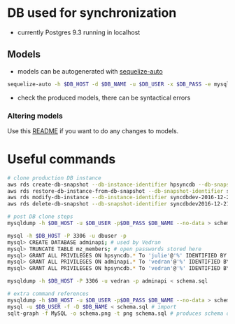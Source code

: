 # DB used for synchronization

* currently Postgres 9.3 running in localhost

## Models

* models can be autogenerated with [sequelize-auto](https://github.com/sequelize/sequelize-auto)
```bash
sequelize-auto -h $DB_HOST -d $DB_NAME -u $DB_USER -x $DB_PASS -e mysql -o modelsLatest
```
* check the produced models, there can be syntactical errors 

### Altering models

Use this [README](migrations/README.md) if you want to do any changes to models.

# Useful commands
```bash
# clone production DB instance
aws rds create-db-snapshot --db-instance-identifier hpsyncdb --db-snapshot-identifier syncdbdev-$(date +"%Y-%m-%d")
aws rds restore-db-instance-from-db-snapshot --db-snapshot-identifier syncdbdev-2016-12-21 --db-instance-identifier syncdbdev-2016-12-21
aws rds modify-db-instance --db-instance-identifier syncdbdev-2016-12-21 --backup-retention-period 0 --apply-immediately
aws rds delete-db-snapshot --db-snapshot-identifier syncdbdev2016-12-21

# post DB clone steps
mysqldump -h $DB_HOST -u $DB_USER -p$DB_PASS $DB_NAME --no-data > schema.sql # update schema

mysql -h $DB_HOST -P 3306 -u dbuser -p
mysql> CREATE DATABASE adminapi; # used by Vedran
mysql> TRUNCATE TABLE mz_members; # open passwords stored here
mysql> GRANT ALL PRIVILEGES ON hpsyncdb.* To 'julie'@'%' IDENTIFIED BY 'passwd';
mysql> GRANT ALL PRIVILEGES ON adminapi.* To 'vedran'@'%' IDENTIFIED BY 'passwd';
mysql> GRANT ALL PRIVILEGES ON hpsyncdb.* To 'vedran'@'%' IDENTIFIED BY 'passwd';

mysqldump -h $DB_HOST -P 3306 -u vedran -p adminapi < schema.sql

# extra command references
mysqldump -h $DB_HOST -u $DB_USER -p$DB_PASS $DB_NAME --no-data > schema.sql # export
mysql -u $DB_USER -f -D $DB_NAME < schema.sql # import
sqlt-graph -f MySQL -o schema.png -t png schema.sql # produces schema diagram (package SQL::Translator)
```
